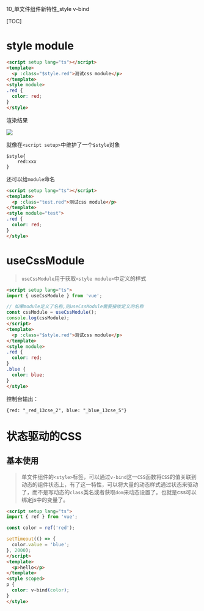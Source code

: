 10_单文件组件新特性_style v-bind

[TOC]

# style module

```html
<script setup lang="ts"></script>
<template>
  <p :class="$style.red">测试css module</p>
</template>
<style module>
.red {
  color: red;
}
</style>
```

渲染结果

![](https://cdn.jsdelivr.net/gh/api888/PublicPic@main//img/iShot2022-08-10%2011.34.01.png)


就像在`<script setup>`中维护了一个`$style`对象
```
$style{
    red:xxx
}
```

还可以给`module`命名

```html
<script setup lang="ts"></script>
<template>
  <p :class="test.red">测试css module</p>
</template>
<style module="test">
.red {
  color: red;
}
</style>
```

# useCssModule

> `useCssModule`用于获取`<style module>`中定义的样式

```html
<script setup lang="ts">
import { useCssModule } from 'vue';

// 如果module定义了名称,则useCssModule需要接收定义的名称
const cssModule = useCssModule();
console.log(cssModule);
</script>
<template>
  <p :class="$style.red">测试css module</p>
</template>
<style module>
.red {
  color: red;
}
.blue {
  color: blue;
}
</style>
```

控制台输出：

```
{red: "_red_13cse_2", blue: "_blue_13cse_5"}
```

# 状态驱动的CSS

## 基本使用

> 单文件组件的`<style>`标签，可以通过`v-bind`这一`CSS`函数将`CSS`的值关联到动态的组件状态上，有了这一特性，可以将大量的动态样式通过状态来驱动了，而不是写动态的`class`类名或者获取`dom`来动态设置了。也就是css可以绑定js中的变量了。

```html
<script setup lang="ts">
import { ref } from 'vue';

const color = ref('red');

setTimeout(() => {
  color.value = 'blue';
}, 2000);
</script>
<template>
  <p>hello</p>
</template>
<style scoped>
p {
  color: v-bind(color);
}
</style>
```

